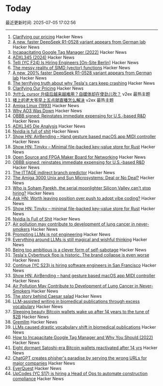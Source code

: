 # Today

最近更新时间: 2025-07-05 17:02:56

--- 
1. [Clarifying our pricing](https://cursor.com/en/blog/june-2025-pricing) Hacker News
2. [A new, faster DeepSeek R1-0528 variant appears from German lab](https://venturebeat.com/ai/holy-smokes-a-new-200-faster-deepseek-r1-0528-variant-appears-from-german-lab-tng-technology-consulting-gmbh/) Hacker News
3. [Incapacitating Google Tag Manager (2022)](https://backlit.neocities.org/incapacitate-google-tag-manager) Hacker News
4. [ADXL345 (2024)](https://www.tinytransistors.net/2024/08/25/adxl345/) Hacker News
5. [Telli (YC F24) Is Hiring Engineers [On-Site Berlin]](https://hi.telli.com/join-us) Hacker News
6. [The messy reality of SIMD (vector) functions](https://johnnysswlab.com/the-messy-reality-of-simd-vector-functions/) Hacker News
7. [A new, 200% faster DeepSeek R1-0528 variant appears from German lab](https://venturebeat.com/ai/holy-smokes-a-new-200-faster-deepseek-r1-0528-variant-appears-from-german-lab-tng-technology-consulting-gmbh/) Hacker News
8. [The terrifying truth about why Tesla's cars keep crashing](https://www.theguardian.com/technology/2025/jul/05/the-vehicle-suddenly-accelerated-with-our-baby-in-it-the-terrifying-truth-about-why-teslas-cars-keep-crashing) Hacker News
9. [Clarifying Our Pricing](https://cursor.com/en/blog/june-2025-pricing) Hacker News
10. [为什么 cursor 升级后越来越难用？自媒体却在使劲儿吹？](https://www.v2ex.com/t/1143150) v2ex 最热主题
11. [楼上的老大爷早上五点就直播怎么解决](https://www.v2ex.com/t/1143148) v2ex 最热主题
12. [Amiga Linux (1993)](https://groups.google.com/g/comp.sys.amiga.emulations/c/xUgrpylQOXk) Hacker News
13. [Why AO3 Was Down](https://www.reddit.com/r/AO3/s/67nQid89MW) Hacker News
14. [OBBB signed: Reinstates immediate expensing for U.S.-based R&D](https://www.kbkg.com/feature/house-passes-tax-bill-sending-to-president-for-signature) Hacker News
15. [ADXL345 Die Analysis](https://www.tinytransistors.net/2024/08/25/adxl345/) Hacker News
16. [Nvidia is full of shit](https://blog.sebin-nyshkim.net/posts/nvidia-is-full-of-shit/) Hacker News
17. [Show HN: AirBending – Hand gesture based macOS app MIDI controller](https://www.nanassound.com/products/software/airbending) Hacker News
18. [Show HN: Tinykv – Minimal file-backed key-value store for Rust](https://crates.io/crates/tinykv) Hacker News
19. [Open Source and FPGA Maker Board for Networking](https://privateisland.tech/betsy) Hacker News
20. [OBBB signed: reinstates immediate expensing for U.S.-based R&D](https://www.kbkg.com/feature/house-passes-tax-bill-sending-to-president-for-signature) Hacker News
21. [The ITTAGE indirect branch predictor](https://blog.nelhage.com/post/ittage-branch-predictor/) Hacker News
22. [The Amiga 3000 Unix and Sun Microsystems: Deal or No Deal?](https://www.datagubbe.se/amix/) Hacker News
23. [Who is Soham Parekh, the serial moonlighter Silicon Valley can't stop hiring?](https://techcrunch.com/2025/07/03/who-is-soham-parekh-the-serial-moonlighter-silicon-valley-startups-cant-stop-hiring/) Hacker News
24. [Ask HN: Worth leaving position over push to adopt vibe coding?](https://news.ycombinator.com/item?id=44468375) Hacker News
25. [Show HN: Tinykv – minimal file-backed key-value store for Rust](https://crates.io/crates/tinykv) Hacker News
26. [Nvidia Is Full of Shit](https://blog.sebin-nyshkim.net/posts/nvidia-is-full-of-shit/) Hacker News
27. [Air pollution may contribute to development of lung cancer in never-smokers](https://today.ucsd.edu/story/air-pollution-may-contribute-to-development-of-lung-cancer-in-never-smokers-new-study-finds) Hacker News
28. [Prompting LLMs is not engineering](https://dmitriid.com/prompting-llms-is-not-engineering) Hacker News
29. [Everything around LLMs is still magical and wishful thinking](https://dmitriid.com/everything-around-llms-is-still-magical-and-wishful-thinking) Hacker News
30. [Being too ambitious is a clever form of self-sabotage](https://maalvika.substack.com/p/being-too-ambitious-is-a-clever-form) Hacker News
31. [Tesla's Cybertruck flop is historic. The brand collapse is even worse](https://www.dailykos.com/stories/2025/7/3/2331384/-Tesla-s-Cybertruck-flop-is-historic-The-brand-collapse-is-even-worse) Hacker News
32. [Continue (YC S23) is hiring software engineers in San Francisco](https://www.ycombinator.com/companies/continue/jobs) Hacker News
33. [Show HN: AirBending – hand gesture based macOS app MIDI controller](https://www.nanassound.com/products/software/airbending) Hacker News
34. [Air Pollution May Contribute to Development of Lung Cancer in Never-Smokers](https://today.ucsd.edu/story/air-pollution-may-contribute-to-development-of-lung-cancer-in-never-smokers-new-study-finds) Hacker News
35. [The story behind Caesar salad](https://www.nationalgeographic.com/travel/article/story-behind-caesar-salad) Hacker News
36. [LLM-assisted writing in biomedical publications through excess vocabulary](https://www.science.org/doi/10.1126/sciadv.adt3813) Hacker News
37. [Sleeping beauty Bitcoin wallets wake up after 14 years to the tune of $2B](https://www.marketwatch.com/story/sleeping-beauty-bitcoin-wallets-wake-up-after-14-years-to-the-tune-of-2-billion-79f1f11f) Hacker News
38. [Gremllm](https://github.com/awwaiid/gremllm) Hacker News
39. [LLMs caused drastic vocabulary shift in biomedical publications](https://www.science.org/doi/10.1126/sciadv.adt3813) Hacker News
40. [How to Incapacitate Google Tag Manager and Why You Should (2022)](https://backlit.neocities.org/incapacitate-google-tag-manager) Hacker News
41. [Eight dormant Satoshi-era Bitcoin wallets reactivated after 14 yrs](https://twitter.com/WatcherGuru/status/1941167512491864554) Hacker News
42. [ChatGPT creates phisher's paradise by serving the wrong URLs for major companies](https://www.theregister.com/2025/07/03/ai_phishing_websites/) Hacker News
43. [EverQuest](https://www.filfre.net/2025/07/everquest/) Hacker News
44. [UpCodes (YC S17) is hiring a Head of Ops to automate construction compliance](https://up.codes/careers?utm_source=HN) Hacker News
